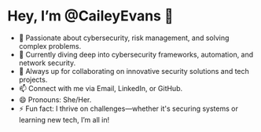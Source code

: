 # Hey, I’m @CaileyEvans 👋

- 👀 Passionate about cybersecurity, risk management, and solving complex problems.
- 🌱 Currently diving deep into cybersecurity frameworks, automation, and network security.
- 💞️ Always up for collaborating on innovative security solutions and tech projects.
- 📫 Connect with me via Email, LinkedIn, or GitHub.
- 😄 Pronouns: She/Her.
- ⚡ Fun fact: I thrive on challenges—whether it's securing systems or learning new tech, I’m all in!

